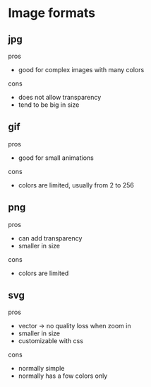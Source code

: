 # Image formats

## jpg

pros

- good for complex images with many colors

cons

- does not allow transparency
- tend to be big in size

## gif

pros

- good for small animations

cons

- colors are limited, usually from 2 to 256

## png

pros

- can add transparency
- smaller in size

cons

- colors are limited

## svg

pros

- vector -> no quality loss when zoom in
- smaller in size
- customizable with css

cons

- normally simple
- normally has a fow colors only
